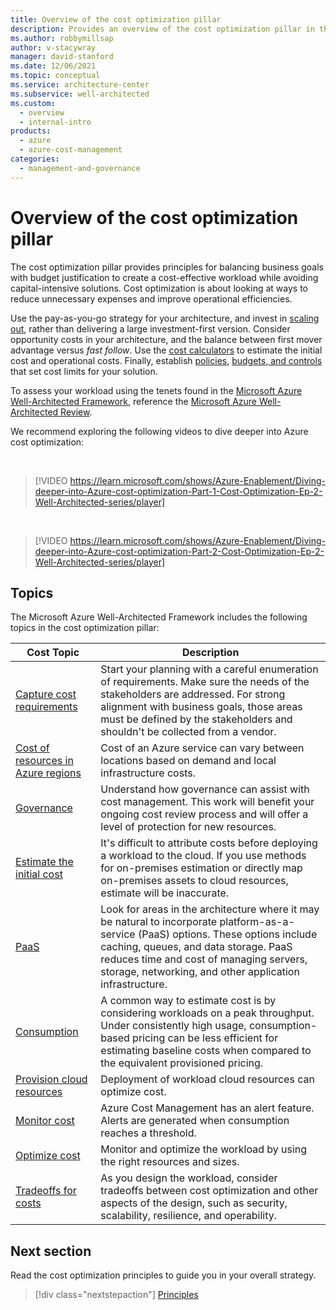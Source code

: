 ```yaml
---
title: Overview of the cost optimization pillar
description: Provides an overview of the cost optimization pillar in the Azure Well-Architected Framework.
ms.author: robbymillsap
author: v-stacywray
manager: david-stanford
ms.date: 12/06/2021
ms.topic: conceptual
ms.service: architecture-center
ms.subservice: well-architected
ms.custom:
  - overview
  - internal-intro
products:
  - azure
  - azure-cost-management
categories:
  - management-and-governance
---
```


# Overview of the cost optimization pillar

The cost optimization pillar provides principles for balancing business goals with budget justification to create a cost-effective workload while avoiding capital-intensive solutions. Cost optimization is about looking at ways to reduce unnecessary expenses and improve operational efficiencies.

Use the pay-as-you-go strategy for your architecture, and invest in [scaling out](optimize-autoscale.md), rather than delivering a large investment-first version. Consider opportunity costs in your architecture, and the balance between first mover advantage versus *fast follow*. Use the [cost calculators](https://azure.microsoft.com/pricing/calculator/) to estimate the initial cost and operational costs. Finally, establish [policies](principles.md), [budgets, and controls](monitor-alert.md) that set cost limits for your solution.

To assess your workload using the tenets found in the [Microsoft Azure Well-Architected Framework](/azure/architecture/framework/), reference the [Microsoft Azure Well-Architected Review](/assessments/?id=azure-architecture-review&mode=pre-assessment).

We recommend exploring the following videos to dive deeper into Azure cost optimization:

<!-- markdownlint-disable MD034 -->

<br/>

> [!VIDEO https://learn.microsoft.com/shows/Azure-Enablement/Diving-deeper-into-Azure-cost-optimization-Part-1-Cost-Optimization-Ep-2-Well-Architected-series/player]
<br>

> [!VIDEO https://learn.microsoft.com/shows/Azure-Enablement/Diving-deeper-into-Azure-cost-optimization-Part-2-Cost-Optimization-Ep-2-Well-Architected-series/player]

<!-- markdownlint-enable MD034 -->

## Topics

The Microsoft Azure Well-Architected Framework includes the following topics in the cost optimization pillar:

| Cost Topic | Description |
|------------|-------------|
|[Capture cost requirements](./design-capture-requirements.md)| Start your planning with a careful enumeration of requirements. Make sure the needs of the stakeholders are addressed. For strong alignment with business goals, those areas must be defined by the stakeholders and shouldn't be collected from a vendor.|
|[Cost of resources in Azure regions](./design-regions.md)|Cost of an Azure service can vary between locations based on demand and local infrastructure costs.|
|[Governance](./design-resources.md)| Understand how governance can assist with cost management. This work will benefit your ongoing cost review process and will offer a level of protection for new resources.|
|[Estimate the initial cost](./design-initial-estimate.md)|It's difficult to attribute costs before deploying a workload to the cloud. If you use methods for on-premises estimation or directly map on-premises assets to cloud resources, estimate will be inaccurate.|
|[PaaS](./design-paas.md)| Look for areas in the architecture where it may be natural to incorporate platform-as-a-service (PaaS) options. These options include caching, queues, and data storage. PaaS reduces time and cost of managing servers, storage, networking, and other application infrastructure.|
|[Consumption](./design-price.md)|A common way to estimate cost is by considering workloads on a peak throughput. Under consistently high usage, consumption-based pricing can be less efficient for estimating baseline costs when compared to the equivalent provisioned pricing.|
|[Provision cloud resources](./provision-checklist.md)|Deployment of workload cloud resources can optimize cost.|
|[Monitor cost](./monitor-alert.md)|Azure Cost Management has an alert feature. Alerts are generated when consumption reaches a threshold.|
|[Optimize cost](./optimize-checklist.md)|Monitor and optimize the workload by using the right resources and sizes.
|[Tradeoffs for costs](./tradeoffs.md)|As you design the workload, consider tradeoffs between cost optimization and other aspects of the design, such as security, scalability, resilience, and operability.

## Next section

Read the cost optimization principles to guide you in your overall strategy.

> [!div class="nextstepaction"]
> [Principles](principles.md)
